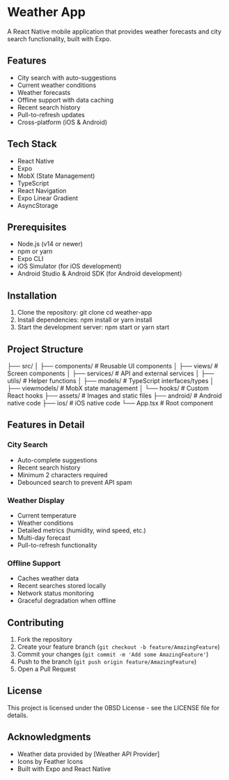 # Weather App

A React Native mobile application that provides weather forecasts and city search functionality, built with Expo.

## Features

- City search with auto-suggestions
- Current weather conditions
- Weather forecasts
- Offline support with data caching
- Recent search history
- Pull-to-refresh updates
- Cross-platform (iOS & Android)

## Tech Stack

- React Native
- Expo
- MobX (State Management)
- TypeScript
- React Navigation
- Expo Linear Gradient
- AsyncStorage

## Prerequisites

- Node.js (v14 or newer)
- npm or yarn
- Expo CLI
- iOS Simulator (for iOS development)
- Android Studio & Android SDK (for Android development)

## Installation
1. Clone the repository:
   git clone <repository-url>
   cd weather-app
2. Install dependencies:
   npm install
   or
   yarn install
3. Start the development server:
   npm start
   or
   yarn start

## Project Structure
├── src/
│ ├── components/ # Reusable UI components
│ ├── views/ # Screen components
│ ├── services/ # API and external services
│ ├── utils/ # Helper functions
│ ├── models/ # TypeScript interfaces/types
│ ├── viewmodels/ # MobX state management
│ └── hooks/ # Custom React hooks
├── assets/ # Images and static files
├── android/ # Android native code
├── ios/ # iOS native code
└── App.tsx # Root component


## Features in Detail

### City Search
- Auto-complete suggestions
- Recent search history
- Minimum 2 characters required
- Debounced search to prevent API spam

### Weather Display
- Current temperature
- Weather conditions
- Detailed metrics (humidity, wind speed, etc.)
- Multi-day forecast
- Pull-to-refresh functionality

### Offline Support
- Caches weather data
- Recent searches stored locally
- Network status monitoring
- Graceful degradation when offline

## Contributing

1. Fork the repository
2. Create your feature branch (`git checkout -b feature/AmazingFeature`)
3. Commit your changes (`git commit -m 'Add some AmazingFeature'`)
4. Push to the branch (`git push origin feature/AmazingFeature`)
5. Open a Pull Request

## License

This project is licensed under the 0BSD License - see the LICENSE file for details.

## Acknowledgments

- Weather data provided by [Weather API Provider]
- Icons by Feather Icons
- Built with Expo and React Native

